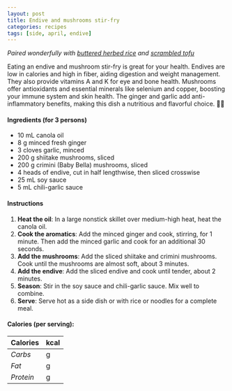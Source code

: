 ```yaml
---
layout: post
title: Endive and mushrooms stir-fry
categories: recipes
tags: [side, april, endive]
---
```


*Paired wonderfully with <a href="/recipes/buttered-herbed-rice">buttered herbed rice</a> and <a href="/recipes/scrambled-tofu">scrambled tofu</a>*

Eating an endive and mushroom stir-fry is great for your health. Endives are low in calories and high in fiber, aiding digestion and weight management. They also provide vitamins A and K for eye and bone health. Mushrooms offer antioxidants and essential minerals like selenium and copper, boosting your immune system and skin health. The ginger and garlic add anti-inflammatory benefits, making this dish a nutritious and flavorful choice. 🌱🍄

#### Ingredients (for 3 persons)
- 10 mL canola oil
- 8 g  minced fresh ginger
- 3 cloves garlic, minced
- 200 g shiitake mushrooms, sliced
- 200 g crimini (Baby Bella) mushrooms, sliced
- 4 heads of endive, cut in half lengthwise, then sliced crosswise
- 25 mL soy sauce
- 5 mL chili-garlic sauce

#### Instructions

1. **Heat the oil**: In a large nonstick skillet over medium-high heat, heat the canola oil.
2. **Cook the aromatics**: Add the minced ginger and cook, stirring, for 1 minute. Then add the minced garlic and cook for an additional 30 seconds.
3. **Add the mushrooms**: Add the sliced shiitake and crimini mushrooms. Cook until the mushrooms are almost soft, about 3 minutes.
4. **Add the endive**: Add the sliced endive and cook until tender, about 2 minutes.
5. **Season**: Stir in the soy sauce and chili-garlic sauce. Mix well to combine.
6. **Serve**: Serve hot as a side dish or with rice or noodles for a complete meal.

#### Calories (per serving):

| **Calories** | kcal |
| ----------- | ----------- |
| *Carbs* | g |
| *Fat* | g |
| *Protein* | g |